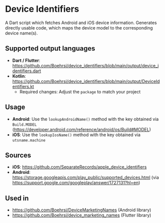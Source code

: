 # Device Identifiers

A Dart script which fetches Android and iOS device information. Generates directly usable code, which maps the device model to the corresponding device name(s).

## Supported output languages

- **Dart / Flutter**: https://github.com/Boehrsi/device_identifiers/blob/main/output/device_identifiers.dart
- **Kotlin**: https://github.com/Boehrsi/device_identifiers/blob/main/output/DeviceIdentifiers.kt
  - Required changes: Adjust the `package` to match your project

## Usage
- **Android**: Use the `lookupAndroidName()` method with the key obtained via `Build.MODEL` (https://developer.android.com/reference/android/os/Build#MODEL)
- **iOS**: Use the `lookupIosName()` method with the key obtained via `utsname.machine`

## Sources

- **iOS**: https://github.com/SeparateRecords/apple_device_identifiers
- **Android**: https://storage.googleapis.com/play_public/supported_devices.html (via https://support.google.com/googleplay/answer/1727131?hl=en)

## Used in

- https://github.com/Boehrsi/DeviceMarketingNames (Android library)
- https://github.com/Boehrsi/device_marketing_names (Flutter library)
